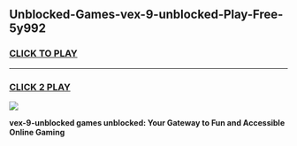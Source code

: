 
## Unblocked-Games-vex-9-unblocked-Play-Free-5y992
<h3>
<a href="https://premium76.site?title=vex-9-unblocked&ref=10A">CLICK TO PLAY</a></h3>
<hr>

<h3>
<a href="https://premium76.site?title=vex-9-unblocked&ref=10A">CLICK 2 PLAY</a>
  
</h3>

<a href="https://premium76.site?title=vex-9-unblocked&ref=10A"><img src="https://clearcache.store/games.png"></a>


**vex-9-unblocked games unblocked: Your Gateway to Fun and Accessible Online Gaming**

